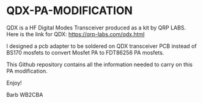 # QDX-PA-MODIFICATION

QDX is a HF Digital Modes Transceiver produced as a kit by QRP LABS. 
Here is the link for QDX: 
https://qrp-labs.com/qdx.html

I designed a pcb adapter to be soldered on QDX transceiver PCB instead of BS170 mosfets to convert Mosfet PA to FDT86256 PA mosfets.

This Github repository contains all the information needed to carry on this PA modification.

Enjoy!

Barb WB2CBA
